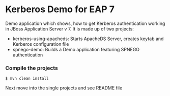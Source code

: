# Kerberos Demo for EAP 7

Demo application which shows, how to get Kerberos authentication working in JBoss Application Server v 7.
It is made up of two projects:
 - kerberos-using-apacheds: Starts ApacheDS Server, creates keytab and Kerberos configuration file
 - spnego-demo: Builds a Demo application featuring SPNEGO authentication

### Compile the projects

	$ mvn clean install

Next move into the single projects and see README file
